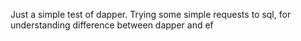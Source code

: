 Just a simple test of dapper. Trying some simple requests to sql, for understanding difference between dapper and ef
